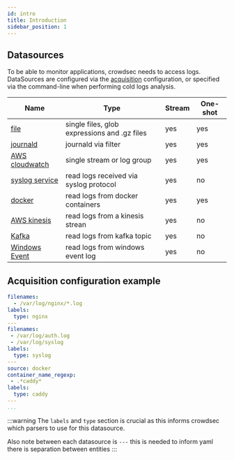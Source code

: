 ```yaml
---
id: intro
title: Introduction
sidebar_position: 1
---
```


## Datasources

To be able to monitor applications, crowdsec needs to access logs.
DataSources are configured via the [acquisition](/configuration/crowdsec_configuration.md#acquisition_path) configuration, or specified via the command-line when performing cold logs analysis.


Name | Type | Stream | One-shot
-----|------|--------|----------
[file](/data_sources/file) | single files, glob expressions and .gz files | yes | yes
[journald](/data_sources/journald) | journald via filter | yes | yes
[AWS cloudwatch](/data_sources/cloudwatch) | single stream or log group | yes | yes
[syslog service](/data_sources/syslog) | read logs received via syslog protocol | yes | no
[docker](/data_sources/docker) | read logs from docker containers | yes | yes
[AWS kinesis](/data_sources/kinesis)| read logs from a kinesis strean | yes | no
[Kafka](/data_sources/kafka)| read logs from kafka topic | yes | no
[Windows Event](/data_sources/windows_evt_log)| read logs from windows event log | yes | no


## Acquisition configuration example

```yaml title="/etc/crowdsec/acquis.yaml"
filenames:
  - /var/log/nginx/*.log
labels:
  type: nginx
---
filenames:
 - /var/log/auth.log
 - /var/log/syslog
labels:
  type: syslog
---
source: docker
container_name_regexp:
 - .*caddy*
labels:
  type: caddy
---
...
```

:::warning
The `labels` and `type` section is crucial as this informs crowdsec which parsers to use for this datasource.

Also note between each datasource is `---` this is needed to inform yaml there is separation between entities
:::